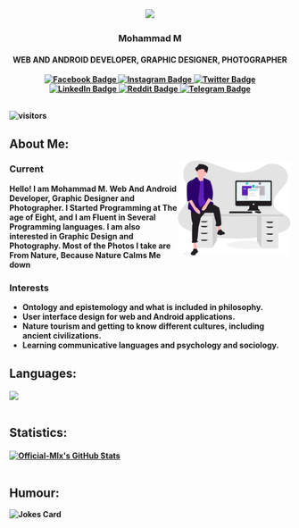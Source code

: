 <b>
<div id="header" align="center">
<img src="https://i.ibb.co/cFDmTyX/programmer.png" width="120"/>
<h3>Mohammad M</h3>
<h4>WEB AND ANDROID DEVELOPER, GRAPHIC DESIGNER, PHOTOGRAPHER</h4> 
</div>

<div align="center" id="social">
  <a href="https://facebook.com/Official.Mlx">
    <img src="https://img.shields.io/badge/Facebook-blue?style=flat&logo=facebook&logoColor=white" alt="Facebook Badge"/>
  </a>
  <a href="https://instagram.com/Official_Mlx">
    <img src="https://img.shields.io/badge/Instagram-yellow?style=flat&logo=instagram&logoColor=white" alt="Instagram Badge"/>
  </a>
  <a href="https://twitter.com/Official_Mlx">
    <img src="https://img.shields.io/badge/Twitter-green?style=flat&logo=twitter&logoColor=white" alt="Twitter Badge"/>
  </a>
</div>

<div align="center" id="social">
  <a href="https://linkedin.com/in/Official_Mlx">
    <img src="https://img.shields.io/badge/LinkedIn-red?style=flat&logo=linkedin&logoColor=white" alt="LinkedIn Badge"/>
  </a>
    <a href="https://reddit.com/u/Official_Mlx">
    <img src="https://img.shields.io/badge/Reddit-pink?style=flat&logo=reddit&logoColor=white" alt="Reddit Badge"/>
  </a>
  <a href="https://t.me/Official_Mlx">
    <img src="https://img.shields.io/badge/Telegram-blue?style=flat&logo=telegram&logoColor=white" alt="Telegram Badge"/>
  </a>
</div>
<br>
  
![visitors](https://visitor-badge.glitch.me/badge?page_id=bishwofic.bishwofic)

<h2> About Me:</h2>

<img width="40%" align="right" alt="Github" src="https://raw.githubusercontent.com/bishwofic/bishwofic/main/resources/bish.svg" />
  
  <h3> Current </h3>
  
Hello! I am Mohammad M.
 Web And Android Developer,
 Graphic Designer and Photographer.
 I Started Programming at The age of Eight,
 and I am Fluent in Several Programming languages.
 I am also interested in Graphic Design and Photography.
 Most of the Photos I take are From Nature, Because Nature Calms Me down

  <h3> Interests </h3>
  
  - Ontology and epistemology and what is included in philosophy.
  - User interface design for web and Android applications.
  - Nature tourism and getting to know different cultures, including ancient civilizations.
  - Learning communicative languages ​​and psychology and sociology. 

  
<h2> Languages: </h2>
<a href="https://github.com/anuraghazra/github-readme-stats">
<img align="center" src="https://github-readme-stats.vercel.app/api/top-langs/?username=DrKLO&theme=buefy&border_radius=10"/></a>
<br>
<br>
<h2> Statistics: </h2>
<a href="https://github.com/anuraghazra/github-readme-stats"><img align="center" src="https://github-readme-stats.vercel.app/api?username=DrKLO&show_icons=true&include_all_commits=true&theme=buefy&hide=issues&border_radius=10" alt="Official-Mlx's GitHub Stats" /></a>
<br>
<br>
<h2 align = "left"> Humour: </h2>

![Jokes Card](https://readme-jokes.vercel.app/api?theme=graywhite&hideBorder)
<br>
